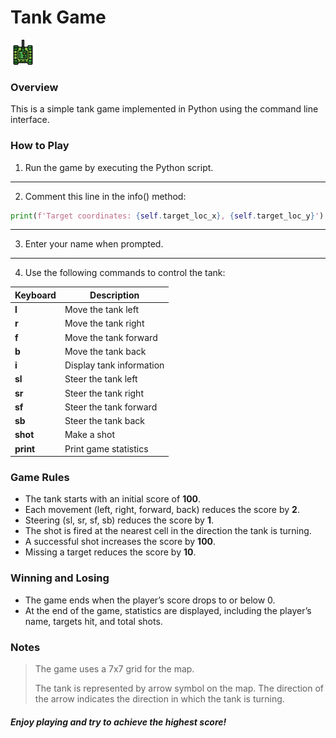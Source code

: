 # Tank Game
<img src="tank.png" width="40" height="40">

### Overview

This is a simple tank game implemented in Python using the command line interface.

### How to Play

1. Run the game by executing the Python script.
_________________
2. Comment this line in the info() method:
```python
print(f'Target coordinates: {self.target_loc_x}, {self.target_loc_y}')
```
_________________
3.	Enter your name when prompted.
_________________
4.	Use the following commands to control the tank:

| Keyboard | Description              |
|----------|--------------------------|
| **l**    | Move the tank left       |
| **r**    | Move the tank right      |
| **f**    | Move the tank forward    |
| **b**    | Move the tank back       |
| **i**    | Display tank information |
| **sl**   | Steer the tank left      |
| **sr**   | Steer the tank right     |
| **sf**   | Steer the tank forward   |
| **sb**   | Steer the tank back      |
| **shot**   | Make a shot              |
| **print**   | Print game statistics   |

### Game Rules

- The tank starts with an initial score of **100**.
- Each movement (left, right, forward, back) reduces the score by **2**.
- Steering (sl, sr, sf, sb) reduces the score by **1**.
- The shot is fired at the nearest cell in the direction the tank is turning.
- A successful shot increases the score by **100**.
- Missing a target reduces the score by **10**.

### Winning and Losing

- The game ends when the player’s score drops to or below 0.
- At the end of the game, statistics are displayed, including the player’s name, targets hit, and total shots.

### Notes

> The game uses a 7x7 grid for the map.
> 
> The tank is represented by arrow symbol on the map. The direction of the arrow indicates the direction in which the tank is turning.

#### *Enjoy playing and try to achieve the highest score!*


